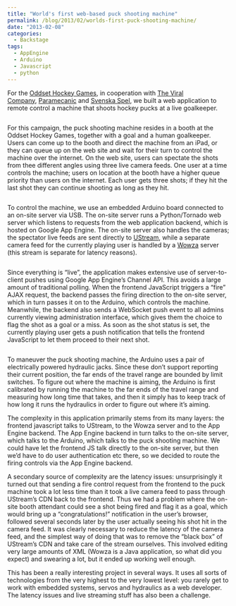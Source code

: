 ```yaml
---
title: "World's first web-based puck shooting machine"
permalink: /blog/2013/02/worlds-first-puck-shooting-machine/
date: "2013-02-08"
categories:
  - Backstage
tags:
  - AppEngine
  - Arduino
  - Javascript
  - python
---
```

For the [Oddset Hockey Games][1], in cooperation with [The Viral Company][2], [Paramecanic][3] and [Svenska Spel][4], we built a web application to remote control a machine that shoots hockey pucks at a live goalkeeper.

<!--more-->

<img class="alignnone size-full wp-image-125" title="head" alt="" src="http://blog.agigen.se/wp-content/uploads/2013/02/head.jpg" />

For this campaign, the puck shooting machine resides in a booth at the Oddset Hockey Games, together with a goal and a human goalkeeper. Users can come up to the booth and direct the machine from an iPad, or they can queue up on the web site and wait for their turn to control the machine over the internet. On the web site, users can spectate the shots from thee different angles using three live camera feeds. One user at a time controls the machine; users on location at the booth have a higher queue priority than users on the internet. Each user gets three shots; if they hit the last shot they can continue shooting as long as they hit.

<img class="alignnone size-full wp-image-128" title="pic1" alt="" src="http://blog.agigen.se/wp-content/uploads/2013/02/pic1.jpg" />

To control the machine, we use an embedded Arduino board connected to an on-site server via USB. The on-site server runs a Python/Tornado web server which listens to requests from the web application backend, which is hosted on Google App Engine. The on-site server also handles the cameras; the spectator live feeds are sent directly to [UStream][5], while a separate camera feed for the currently playing user is handled by a [Wowza][6] server (this stream is separate for latency reasons).

<img class="alignnone size-full wp-image-129" title="pic2" alt="" src="http://blog.agigen.se/wp-content/uploads/2013/02/pic2.jpg" />

Since everything is &#8220;live&#8221;, the application makes extensive use of server-to-client pushes using Google App Engine&#8217;s Channel API. This avoids a large amount of traditional polling. When the frontend JavaScript triggers a &#8220;fire&#8221; AJAX request, the backend passes the firing direction to the on-site server, which in turn passes it on to the Arduino, which controls the machine. Meanwhile, the backend also sends a WebSocket push event to all admins currently viewing administration interface, which gives them the choice to flag the shot as a goal or a miss. As soon as the shot status is set, the currently playing user gets a push notification that tells the frontend JavaScript to let them proceed to their next shot.

<img class="alignnone size-full wp-image-131" title="pic3" alt="" src="http://blog.agigen.se/wp-content/uploads/2013/02/pic3.jpg" />

To maneuver the puck shooting machine, the Arduino uses a pair of electrically powered hydraulic jacks. Since these don&#8217;t support reporting their current position, the far ends of the travel range are bounded by limit switches. To figure out where the machine is aiming, the Arduino is first calibrated by running the machine to the far ends of the travel range and measuring how long time that takes, and then it simply has to keep track of how long it runs the hydraulics in order to figure out where it&#8217;s aiming.

The complexity in this application primarily stems from its many layers: the frontend javascript talks to UStream, to the Wowza server and to the App Engine backend. The App Engine backend in turn talks to the on-site server, which talks to the Arduino, which talks to the puck shooting machine. We could have let the frontend JS talk directly to the on-site server, but then we&#8217;d have to do user authentication etc there, so we decided to route the firing controls via the App Engine backend.

A secondary source of complexity are the latency issues: unsurprisingly it turned out that sending a fire control request from the frontend to the puck machine took a lot less time than it took a live camera feed to pass through UStream&#8217;s CDN back to the frontend. Thus we had a problem where the on-site booth attendant could see a shot being fired and flag it as a goal, which would bring up a &#8220;congratulations!&#8221; notification in the user&#8217;s browser, followed several seconds later by the user actually seeing his shot hit in the camera feed. It was clearly necessary to reduce the latency of the camera feed, and the simplest way of doing that was to remove the &#8220;black box&#8221; of UStream&#8217;s CDN and take care of the stream ourselves. This involved editing very large amounts of XML (Wowza is a Java application, so what did you expect) and swearing a lot, but it ended up working well enough.

This has been a really interesting project in several ways. It uses all sorts of technologies from the very highest to the very lowest level: you rarely get to work with embedded systems, servos and hydraulics as a web developer. The latency issues and live streaming stuff has also been a challenge.

<img class="alignnone size-full wp-image-135" title="pic4" alt="" src="http://blog.agigen.se/wp-content/uploads/2013/02/pic4.jpg" />

 [1]: http://www.swehockey.se/Landslag/Herr/Tre-Kronor/OddsetHockeyGames2013/
 [2]: http://theviralcompany.com
 [3]: http://www.paramecanic.se
 [4]: https://svenskaspel.se
 [5]: http://www.ustream.tv
 [6]: http://www.wowza.com/
